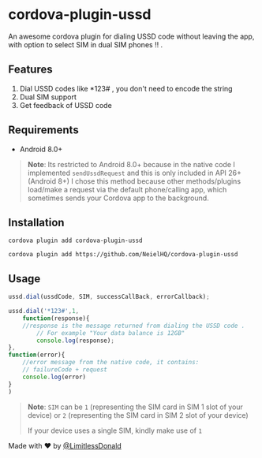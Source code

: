 # cordova-plugin-ussd
An awesome cordova plugin for dialing USSD code without leaving the app, with option to select SIM in dual SIM phones !! . 

## Features
1. Dial USSD codes like *123# , you don't need to encode the string
2. Dual SIM support 
3. Get feedback of USSD code

## Requirements 
- Android 8.0+ 
>**Note**: Its restricted to Android 8.0+ because in the native code I implemented ```sendUssdRequest``` and this is only included in API 26+ (Android 8+) I chose this method because other methods/plugins load/make a request via the default phone/calling app, which sometimes sends your Cordova app to the background.

## Installation
```shell 
cordova plugin add cordova-plugin-ussd 
```

```shell 
cordova plugin add https://github.com/NeielHQ/cordova-plugin-ussd
```

## Usage

```javascript
ussd.dial(ussdCode, SIM, successCallBack, errorCallback);

ussd.dial('*123#',1,
    function(response){
    //response is the message returned from dialing the USSD code . 
        // For example "Your data balance is 12GB" 
        console.log(response);
},
function(error){
    //error message from the native code, it contains:
    // failureCode + request
    console.log(error)
}
)
```
>**Note**: ``SIM`` can be ``1`` (representing the SIM card in SIM 1 slot of your device) or ``2`` (representing the SIM card in SIM 2 slot of your device) 
> 
> If your device uses a single SIM, kindly make use of ``1``


Made with  &#9829; by [@LimitlessDonald](https://github.com/LimitlessDonald)
